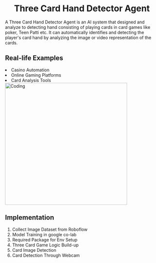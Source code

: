 <h1 align="center">Three Card Hand Detector Agent</h1>
<p>A Three Card Hand Detector Agent is an AI system that  designed and analyze to detecting hand consisting of playing cards in card games like poker, Teen Patti etc. It can automatically identifies and detecting the player's card hand by analyzing the image or  video representation of the cards.</p>

<h2>Real-life Examples</h2>
<li> Casino Automation
<li> Online Gaming Platforms
<li> Card Analysis Tools

<img align='center' alt='Coding' width='400' src='https://drive.google.com/file/d/1OBoJVlSXWjY20ZiDhQQIraXadtMnpE6H/view?usp=drive_link'>


<h2>Implementation</h2>
<ol>
<li>Collect Image Dataset from Roboflow</li>
<li>Model Training in google co-lab</li>
<li>Required Package for Env Setup</li>
<li>Three Card Game Logic Build-up</li>
<li>Card Image Detection</li>
<li>Card Detection Through Webcam</li>
</ol>


 
